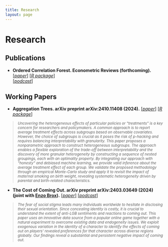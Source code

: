 ```yaml
---
title: Research
layout: page
---
```


# Research

## Publications
- <b>**Ordered Correlation Forest.** Econometric Reviews (forthcoming).</b>
[[*paper*]](https://arxiv.org/abs/2309.08755)
[[*R package*]](https://riccardo-df.github.io/ocf/)  
[[*podcast*]](https://drive.google.com/file/d/1fo-eDfwXWp7Pn9CP8hvcYiuo7cNbelPR/view?usp=sharing)

## Working Papers
- <b>**Aggregation Trees.** arXiv preprint arXiv:2410.11408 (2024).</b>
[[*paper*]](https://arxiv.org/abs/2410.11408)
[[*R package*]](https://riccardo-df.github.io/aggTrees/index.html)

> <sub> *Uncovering the heterogeneous effects of particular policies or "treatments" is a key concern for researchers and policymakers. A common approach is to report average treatment effects across subgroups based on observable covariates. However, the choice of subgroups is crucial as it poses the risk of p-hacking and requires balancing interpretability with granularity. This paper proposes a nonparametric approach to construct heterogeneous subgroups. The approach enables a flexible exploration of the trade-off between interpretability and the discovery of more granular heterogeneity by constructing a sequence of nested groupings, each with an optimality property. By integrating our approach with "honesty" and debiased machine learning, we provide valid inference about the average treatment effect of each group. We validate the proposed methodology through an empirical Monte-Carlo study and apply it to revisit the impact of maternal smoking on birth weight, revealing systematic heterogeneity driven by parental and birth-related characteristics.* </sub>

- <b>**The Cost of Coming Out.** arXiv preprint arXiv:2403.03649 (2024) (joint with [Enzo Brox](https://sites.google.com/view/ebrox)).</b>
[[*paper*]](https://arxiv.org/abs/2403.03649)
[[*podcast*]](https://drive.google.com/file/d/1KLnz4wA1v7agiHloNLnKTc19EqilZaxX/view?usp=sharing)

> <sub> *The fear of social stigma leads many individuals worldwide to hesitate in disclosing their sexual orientation. Since concealing identity is costly, it is crucial to understand the extent of anti-LGB sentiments and reactions to coming out. This paper uses an innovative data source from a popular online game together with a natural experiment to overcome existing data and endogeneity issues. We exploit exogenous variation in the identity of a character to identify the effects of coming out on players' revealed preferences for that character across diverse regions globally. Our findings reveal a substantial and persistent negative impact of coming out.* </sub>
